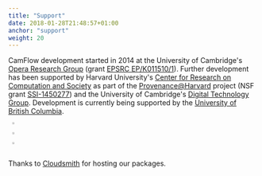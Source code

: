 ```yaml
---
title: "Support"
date: 2018-01-28T21:48:57+01:00
anchor: "support"
weight: 20
---
```


CamFlow development started in 2014 at the University of Cambridge's [Opera Research Group](https://www.cl.cam.ac.uk/research/srg/opera/) (grant [EPSRC EP/K011510/1](http://gow.epsrc.ac.uk/NGBOViewGrant.aspx?GrantRef=EP/K011510/1)).
Further development has been supported by Harvard University's [Center for Research on Computation and Society](https://crcs.seas.harvard.edu/) as part of the [Provenance@Harvard](https://projects.iq.harvard.edu/provenance-at-harvard) project (NSF grant [SSI-1450277](https://nsf.gov/awardsearch/showAward?AWD_ID=1450277)) and the University of Cambridge's [Digital Technology Group](https://www.cl.cam.ac.uk/research/dtg/www/).
Development is currently being supported by the [University of British Columbia](https://systopia.cs.ubc.ca/).

<style>
.r_row {
  display: flex;
  text-align: center;
}

.r_column {
  flex: 50%;
  padding: 5px;
  margin: auto;
}
</style>

<div class="r_row">
    <a href="https://systopia.cs.ubc.ca/" target="_blank"><img src="./images/ubc.png" width="45%"></a>
</div>
<div class="r_row">
  <a href="https://www.cl.cam.ac.uk/research/srg/opera/" target="_blank"><img src="./images/cambridge.png" width="45%"></a>
</div>
<div class="r_row">
  <a href="https://syrah.eecs.harvard.edu/" target="_blank"><img src="./images/harvard.png" width="45%"></a>
</div>

Thanks to [Cloudsmith](https://cloudsmith.com/) for hosting our packages.
